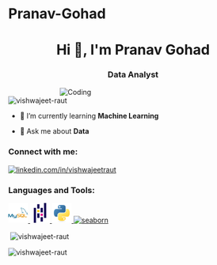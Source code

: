 # Pranav-Gohad

<h1 align="center">Hi 👋, I'm Pranav Gohad</h1>
<h3 align="center">Data Analyst</h3>
<img align="right" alt="Coding" width="400" src="https://uploads-ssl.webflow.com/5c19100c2b50073e6ee69da1/60d35967a853a1b14851703b_All%20the%20data%20(1).gif">

<p align="left"> <img src="https://komarev.com/ghpvc/?username=vishwajeet-raut&label=Profile%20views&color=0e75b6&style=flat" alt="vishwajeet-raut" /> </p>

- 🌱 I’m currently learning **Machine Learning**

- 💬 Ask me about **Data**

<h3 align="left">Connect with me:</h3>
<p align="left">
<a href="https://linkedin.com/in/linkedin.com/in/vishwajeetraut" target="blank"><img align="center" src="https://raw.githubusercontent.com/rahuldkjain/github-profile-readme-generator/master/src/images/icons/Social/linked-in-alt.svg" alt="linkedin.com/in/vishwajeetraut" height="30" width="40" /></a>
</p>

<h3 align="left">Languages and Tools:</h3>
<p align="left"> <a href="https://www.mysql.com/" target="_blank" rel="noreferrer"> <img src="https://raw.githubusercontent.com/devicons/devicon/master/icons/mysql/mysql-original-wordmark.svg" alt="mysql" width="40" height="40"/> </a> <a href="https://pandas.pydata.org/" target="_blank" rel="noreferrer"> <img src="https://raw.githubusercontent.com/devicons/devicon/2ae2a900d2f041da66e950e4d48052658d850630/icons/pandas/pandas-original.svg" alt="pandas" width="40" height="40"/> </a> <a href="https://www.python.org" target="_blank" rel="noreferrer"> <img src="https://raw.githubusercontent.com/devicons/devicon/master/icons/python/python-original.svg" alt="python" width="40" height="40"/> </a> <a href="https://seaborn.pydata.org/" target="_blank" rel="noreferrer"> <img src="https://seaborn.pydata.org/_images/logo-mark-lightbg.svg" alt="seaborn" width="40" height="40"/> </a> </p>

<p>&nbsp;<img align="center" src="https://github-readme-stats.vercel.app/api?username=vishwajeet-raut&show_icons=true&locale=en" alt="vishwajeet-raut" /></p>

<p><img align="center" src="https://github-readme-streak-stats.herokuapp.com/?user=vishwajeet-raut&" alt="vishwajeet-raut" /></p>
